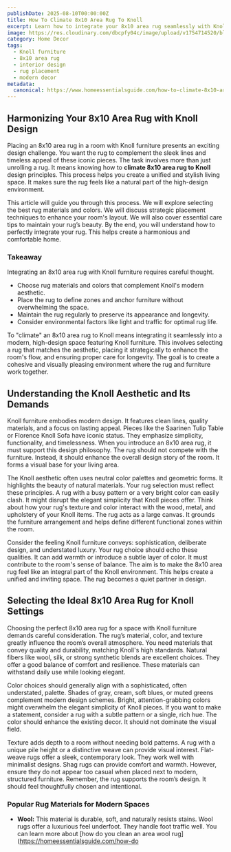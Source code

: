 ```yaml
---
publishDate: 2025-08-10T00:00:00Z
title: How To Climate 8x10 Area Rug To Knoll
excerpt: Learn how to integrate your 8x10 area rug seamlessly with Knoll furniture designs. Discover tips for selection, placement, and care.
image: https://res.cloudinary.com/dbcpfy04c/image/upload/v1754714520/blog_image_1754714520_z5ukwo.webp
category: Home Decor
tags:
  - Knoll furniture
  - 8x10 area rug
  - interior design
  - rug placement
  - modern decor
metadata:
  canonical: https://www.homeessentialsguide.com/how-to-climate-8x10-area-rug-to-knoll
---
```


## Harmonizing Your 8x10 Area Rug with Knoll Design

Placing an 8x10 area rug in a room with Knoll furniture presents an exciting design challenge. You want the rug to complement the sleek lines and timeless appeal of these iconic pieces. The task involves more than just unrolling a rug. It means knowing how to **climate 8x10 area rug to Knoll** design principles. This process helps you create a unified and stylish living space. It makes sure the rug feels like a natural part of the high-design environment.

This article will guide you through this process. We will explore selecting the best rug materials and colors. We will discuss strategic placement techniques to enhance your room's layout. We will also cover essential care tips to maintain your rug’s beauty. By the end, you will understand how to perfectly integrate your rug. This helps create a harmonious and comfortable home.

### Takeaway

Integrating an 8x10 area rug with Knoll furniture requires careful thought.
*   Choose rug materials and colors that complement Knoll's modern aesthetic.
*   Place the rug to define zones and anchor furniture without overwhelming the space.
*   Maintain the rug regularly to preserve its appearance and longevity.
*   Consider environmental factors like light and traffic for optimal rug life.

To "climate" an 8x10 area rug to Knoll means integrating it seamlessly into a modern, high-design space featuring Knoll furniture. This involves selecting a rug that matches the aesthetic, placing it strategically to enhance the room's flow, and ensuring proper care for longevity. The goal is to create a cohesive and visually pleasing environment where the rug and furniture work together.

## Understanding the Knoll Aesthetic and Its Demands

Knoll furniture embodies modern design. It features clean lines, quality materials, and a focus on lasting appeal. Pieces like the Saarinen Tulip Table or Florence Knoll Sofa have iconic status. They emphasize simplicity, functionality, and timelessness. When you introduce an 8x10 area rug, it must support this design philosophy. The rug should not compete with the furniture. Instead, it should enhance the overall design story of the room. It forms a visual base for your living area.

The Knoll aesthetic often uses neutral color palettes and geometric forms. It highlights the beauty of natural materials. Your rug selection must reflect these principles. A rug with a busy pattern or a very bright color can easily clash. It might disrupt the elegant simplicity that Knoll pieces offer. Think about how your rug's texture and color interact with the wood, metal, and upholstery of your Knoll items. The rug acts as a large canvas. It grounds the furniture arrangement and helps define different functional zones within the room.

Consider the feeling Knoll furniture conveys: sophistication, deliberate design, and understated luxury. Your rug choice should echo these qualities. It can add warmth or introduce a subtle layer of color. It must contribute to the room's sense of balance. The aim is to make the 8x10 area rug feel like an integral part of the Knoll environment. This helps create a unified and inviting space. The rug becomes a quiet partner in design.

## Selecting the Ideal 8x10 Area Rug for Knoll Settings

Choosing the perfect 8x10 area rug for a space with Knoll furniture demands careful consideration. The rug’s material, color, and texture greatly influence the room’s overall atmosphere. You need materials that convey quality and durability, matching Knoll's high standards. Natural fibers like wool, silk, or strong synthetic blends are excellent choices. They offer a good balance of comfort and resilience. These materials can withstand daily use while looking elegant.

Color choices should generally align with a sophisticated, often understated, palette. Shades of gray, cream, soft blues, or muted greens complement modern design schemes. Bright, attention-grabbing colors might overwhelm the elegant simplicity of Knoll pieces. If you want to make a statement, consider a rug with a subtle pattern or a single, rich hue. The color should enhance the existing decor. It should not dominate the visual field.

Texture adds depth to a room without needing bold patterns. A rug with a unique pile height or a distinctive weave can provide visual interest. Flat-weave rugs offer a sleek, contemporary look. They work well with minimalist designs. Shag rugs can provide comfort and warmth. However, ensure they do not appear too casual when placed next to modern, structured furniture. Remember, the rug supports the room’s design. It should feel thoughtfully chosen and intentional.

### Popular Rug Materials for Modern Spaces

*   **Wool:** This material is durable, soft, and naturally resists stains. Wool rugs offer a luxurious feel underfoot. They handle foot traffic well. You can learn more about [how do you clean an area wool rug](https://homeessentialsguide.com/how-do